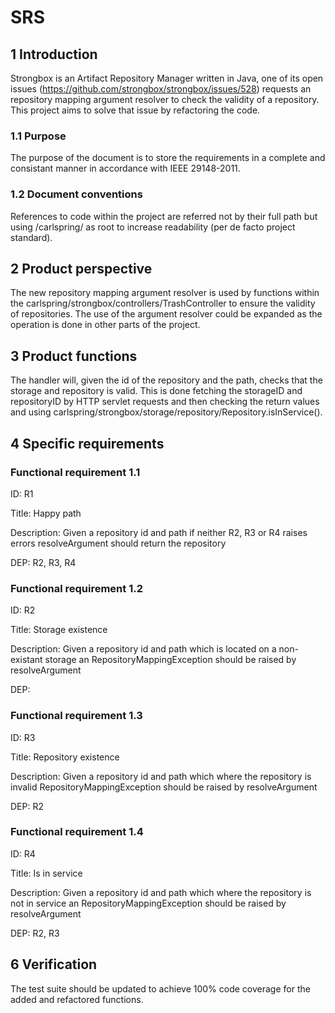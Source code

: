 # SRS

## 1 Introduction

Strongbox is an Artifact Repository Manager written in Java, one of its open issues (https://github.com/strongbox/strongbox/issues/528) requests an repository mapping argument resolver to check the validity of a repository. This project aims to solve that issue by refactoring the code.

### 1.1 Purpose

The purpose of the document is to store the requirements in a complete and consistant manner in accordance with IEEE 29148-2011.

### 1.2 Document conventions

References to code within the project are referred not by their full path but using /carlspring/ as root to increase readability (per de facto project standard).

## 2 Product perspective

The new repository mapping argument resolver is used by functions within the carlspring/strongbox/controllers/TrashController to ensure the validity of repositories. The use of the argument resolver could be expanded as the operation is done in other parts of the project.

## 3 Product functions

The handler will, given the id of the repository and the path, checks that the storage and repository is valid. This is done fetching the storageID and repositoryID by HTTP servlet requests and then checking the return values and using carlspring/strongbox/storage/repository/Repository.isInService().

## 4 Specific requirements

### Functional requirement 1.1
ID: R1

Title: Happy path

Description: Given a repository id and path if neither R2, R3 or R4 raises errors resolveArgument should return the repository

DEP: R2, R3, R4


### Functional requirement 1.2
ID: R2

Title: Storage existence

Description: Given a repository id and path which is located on a non-existant storage an RepositoryMappingException should be raised by resolveArgument

DEP:

### Functional requirement 1.3
ID: R3

Title: Repository existence

Description: Given a repository id and path which where the repository is invalid RepositoryMappingException should be raised by resolveArgument

DEP: R2

### Functional requirement 1.4
ID: R4

Title: Is in service

Description: Given a repository id and path which where the repository is not in service an RepositoryMappingException should be raised by resolveArgument

DEP: R2, R3


## 6 Verification

The test suite should be updated to achieve 100% code coverage for the added and refactored functions.